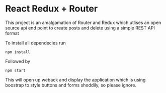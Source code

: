 # React Redux + Router

This project is an amalgamation of Router and Redux which utlises an open source api end point to create posts and delete using a simple REST API format

To install all dependecies run

```
npm install
```

Followed by 

```
npm start
```

This will open up weback and display the application which is using boostrap to style buttons and forms shoddily, so please ignore.
